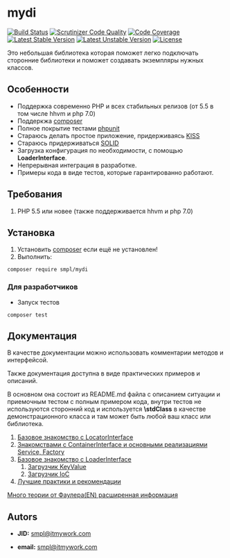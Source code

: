 # mydi
[![Build Status](https://travis-ci.org/smpl/mydi.svg?branch=master)](https://travis-ci.org/smpl/mydi)
[![Scrutinizer Code Quality](https://scrutinizer-ci.com/g/smpl/mydi/badges/quality-score.png?b=master)](https://scrutinizer-ci.com/g/smpl/mydi/?branch=master)
[![Code Coverage](https://scrutinizer-ci.com/g/smpl/mydi/badges/coverage.png?b=master)](https://scrutinizer-ci.com/g/smpl/mydi/?branch=master)
[![Latest Stable Version](https://poser.pugx.org/smpl/mydi/v/stable.svg)](https://packagist.org/packages/smpl/mydi)
[![Latest Unstable Version](https://poser.pugx.org/smpl/mydi/v/unstable.svg)](https://packagist.org/packages/smpl/mydi)
[![License](https://poser.pugx.org/smpl/mydi/license.svg)](https://packagist.org/packages/smpl/mydi)

Это небольшая библиотека которая поможет легко подключать сторонние библиотеки и поможет создавать экземпляры нужных классов.

## Особенности ##
* Поддержка современно PHP и всех стабильных релизов (от 5.5 в том числе hhvm и php 7.0)
* Поддеркжа [composer](https://getcomposer.org/doc/00-intro.md)
* Полное покрытие тестами [phpunit](https://phpunit.de/)
* Стараюсь делать простое приложение, придерживаясь [KISS](https://ru.wikipedia.org/wiki/KISS_%28%D0%BF%D1%80%D0%B8%D0%BD%D1%86%D0%B8%D0%BF%29)
* Стараюсь придерживаться [SOLID](https://ru.wikipedia.org/wiki/SOLID_%28%D0%BE%D0%B1%D1%8A%D0%B5%D0%BA%D1%82%D0%BD%D0%BE-%D0%BE%D1%80%D0%B8%D0%B5%D0%BD%D1%82%D0%B8%D1%80%D0%BE%D0%B2%D0%B0%D0%BD%D0%BD%D0%BE%D0%B5_%D0%BF%D1%80%D0%BE%D0%B3%D1%80%D0%B0%D0%BC%D0%BC%D0%B8%D1%80%D0%BE%D0%B2%D0%B0%D0%BD%D0%B8%D0%B5%29)
* Загрузка конфигурация по необходимости, с помощью **LoaderInterface**.
* Непрерывная интеграция в разработке.
* Примеры кода в виде тестов, которые гарантированно работают.

## Требования ##
1. PHP 5.5 или новее (также поддерживается hhvm и php 7.0)

## Установка ##
1. Установить [composer](https://getcomposer.org/doc/00-intro.md) если ещё не установлен!
2. Выполнить:
``` 
composer require smpl/mydi
``` 

### Для разработчиков ###
* Запуск тестов 
``` 
composer test 
```

## Документация ##
В качестве документации можно использовать комментарии методов и интерфейсой.

Также документация доступна в виде практических примеров и описаний.

В основном она состоит из README.md файла с описанием ситуации и 
приемочным тестом с полным примером кода, внутри тестов не используются 
сторонний код и используется **\stdClass** в качестве демонстрационного 
класса и там может быть любой ваш класс или библиотека.

1. [Базовое знакомство с LocatorInterface](example/Locator)
2. [Знакомствами с ContainerInterface и основными реализациями Service, Factory](example/Container)
3. [Базовое знакомство с LoaderInterface](example/Loader)
    1. [Загрузчик KeyValue](example/KeyValueLoader)
    2. [Загрузчик IoC](example/IoC)
4. [Лучшие практики и рекомендации](example/best)

[Много теории от Фаулера(EN) расширенная информация](http://www.martinfowler.com/articles/injection.html)

## Autors ##

* **JID:** smpl@itmywork.com

* **email:** smpl@itmywork.com